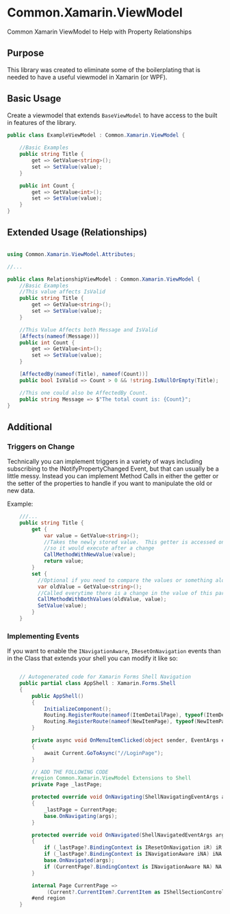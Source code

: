 # Common.Xamarin.ViewModel
Common Xamarin ViewModel to Help with Property Relationships

## Purpose
This library was created to eliminate some of the boilerplating that is needed to have a useful viewmodel in Xamarin (or WPF). 

## Basic Usage

Create a viewmodel that extends `BaseViewModel` to have access to the built in features of the library. 

```csharp
public class ExampleViewModel : Common.Xamarin.ViewModel {
	
	//Basic Examples
	public string Title { 
		get => GetValue<string>(); 
		set => SetValue(value); 
	}

	public int Count {
		get => GetValue<int>();
		set => SetValue(value);
	}
}
```

## Extended Usage (Relationships)

```csharp

using Common.Xamarin.ViewModel.Attributes;

//...

public class RelationshipViewModel : Common.Xamarin.ViewModel {
	//Basic Examples
	//This value affects IsValid
	public string Title { 
		get => GetValue<string>(); 
		set => SetValue(value); 
	}

	//This Value Affects both Message and IsValid
	[Affects(nameof(Message))]
	public int Count {
		get => GetValue<int>();
		set => SetValue(value);
	}

	[AffectedBy(nameof(Title), nameof(Count))]
	public bool IsValid => Count > 0 && !string.IsNullOrEmpty(Title);

	//This one could also be AffectedBy Count.
	public string Message => $"The total count is: {Count}";
}
```

## Additional

### Triggers on Change
Technically you can implement triggers in a variety of ways including subscribing to the INotifyPropertyChanged Event, but that can usually be a little messy.
Instead you can implement Method Calls in either the getter or the setter of the properties to handle if you want to manipulate the old or new data.

Example:
```csharp
	///...
	public string Title { 
		get {
			var value = GetValue<string>();
			//Takes the newly stored value.  This getter is accessed on each Notified Change 
			//so it would execute after a change
			CallMethodWithNewValue(value); 
			return value;
		}
		set {
          //Optional if you need to compare the values or something along those lines
		  var oldValue = GetValue<string>(); 
		  //Called everytime there is a change in the value of this particular property.
		  CallMethodWithBothValues(oldValue, value);
		  SetValue(value); 
		}
	}
```

### Implementing Events
If you want to enable the `INavigationAware`, `IResetOnNavigation` events than in the Class that extends your shell you can modify it like so:
```csharp

    // Autogenerated code for Xamarin Forms Shell Navigation
    public partial class AppShell : Xamarin.Forms.Shell
    {
        public AppShell()
        {
            InitializeComponent();
            Routing.RegisterRoute(nameof(ItemDetailPage), typeof(ItemDetailPage));
            Routing.RegisterRoute(nameof(NewItemPage), typeof(NewItemPage));
        }

        private async void OnMenuItemClicked(object sender, EventArgs e)
        {
            await Current.GoToAsync("//LoginPage");
        }

        // ADD THE FOLLOWING CODE
        #region Common.Xamarin.ViewModel Extensions to Shell
        private Page _lastPage;

        protected override void OnNavigating(ShellNavigatingEventArgs args)
        {
            _lastPage = CurrentPage;
            base.OnNavigating(args);
        }

        protected override void OnNavigated(ShellNavigatedEventArgs args)
        {
            if (_lastPage?.BindingContext is IResetOnNavigation iR) iR.Reset();
            if (_lastPage?.BindingContext is INavigationAware iNA) iNA.OnNavigatedFrom();
            base.OnNavigated(args);
            if (CurrentPage?.BindingContext is INavigationAware NA) NA.OnNavigatedTo();
        }

        internal Page CurrentPage => 
             (Current?.CurrentItem?.CurrentItem as IShellSectionController)?.PresentedPage;
        #end region
    }
```
